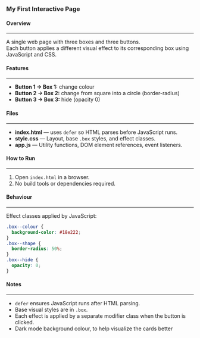 ### My First Interactive Page

#### Overview

---

A single web page with three boxes and three buttons.  
Each button applies a different visual effect to its corresponding box using JavaScript and CSS.

#### Features

---

- **Button 1 → Box 1:** change colour
- **Button 2 → Box 2:** change from square into a circle (border-radius)
- **Button 3 → Box 3:** hide (opacity 0)

#### Files

---

- **index.html** — uses `defer` so HTML parses before JavaScript runs.
- **style.css** — Layout, base `.box` styles, and effect classes.
- **app.js** — Utility functions, DOM element references, event listeners.

#### How to Run

---

1. Open `index.html` in a browser.
2. No build tools or dependencies required.

#### Behaviour

---

Effect classes applied by JavaScript:

```css
.box--colour {
  background-color: #18e222;
}
.box--shape {
  border-radius: 50%;
}
.box--hide {
  opacity: 0;
}
```

#### Notes

---

- `defer` ensures JavaScript runs after HTML parsing.
- Base visual styles are in `.box`.
- Each effect is applied by a separate modifier class when the button is clicked.
- Dark mode background colour, to help visualize the cards better
